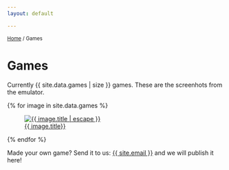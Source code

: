 ```yaml
---
layout: default

---
```

<small><a href="/">Home</a> / Games</small>

# Games

Currently {{ site.data.games | size }} games. These are the screenhots from the emulator.

<div class="photo-gallery">
    {% for image in site.data.games %}
        <a href="/assets/images/games/{{ image.filename }}" data-fancybox="games-gallery" data-caption="{{ image.title | escape }}">
            <figure>
                <img data-src="/assets/images/games/{{ image.filename }}" alt="{{ image.title | escape }}" class="image-border"/>
                <figcaption>
                    {{ image.title}}
                </figcaption>
            </figure>
        </a>
    {% endfor %}
</div>

Made your own game? Send it to us: <a href="mailto:{{ site.email }}">{{ site.email }}</a> and we will publish it here!
